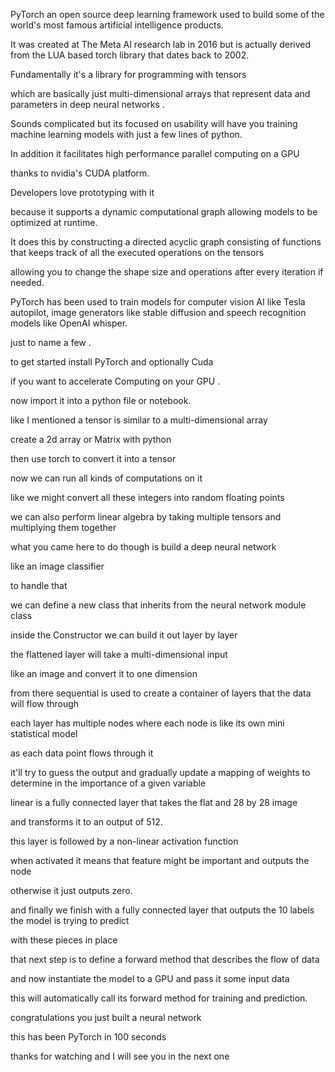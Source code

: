 PyTorch an open source deep learning framework used to build some of the world's most famous artificial intelligence products.

It was created at The Meta AI research lab in 2016 but is actually derived from the LUA based torch library that dates back to 2002.

Fundamentally it's a library for programming with tensors 

which are basically just multi-dimensional arrays that represent data and parameters in deep neural networks .
 
Sounds complicated but its focused on usability will have you training machine learning models with just a few lines of python.

In addition it facilitates high performance parallel computing on a GPU

thanks to nvidia's CUDA platform.

Developers love prototyping with it 

because it supports a dynamic computational graph allowing models to be optimized at runtime.

It does this by constructing a directed acyclic graph consisting of functions that keeps track of all the executed operations on the tensors

allowing you to change the shape size and operations after every iteration if needed.




PyTorch has been used to train models for computer vision AI like Tesla autopilot, image generators like stable diffusion and speech recognition models like OpenAI whisper.

just to name a few .

to get started install PyTorch and optionally Cuda 

if you want to accelerate Computing on your GPU .

now import it into a python file or notebook.

like I mentioned a tensor is similar to a multi-dimensional array 

create a 2d array or Matrix with python 

then use torch to convert it into a tensor 

now we can run all kinds of computations on it 

like we might convert all these integers into random floating points 

we can also perform linear algebra by taking multiple tensors and multiplying them together 

what you came here to do though is build a deep neural network 

like an image classifier 

to handle that 

we can define a new class that inherits from the neural network module class 

inside the Constructor we can build it out layer by layer 

the flattened layer will take a multi-dimensional input 

like an image and convert it to one dimension 

from there sequential is used to create a container of layers that the data will flow through

each layer has multiple nodes where each node is like its own mini statistical model 

as each data point flows through it 

it'll try to guess the output and gradually update a mapping of weights to determine in the importance of a given variable 

linear is a fully connected layer that takes the flat and 28 by 28 image 

and transforms it to an output of 512.

this layer is followed by a non-linear activation function 

when activated it means that feature might be important and outputs the node 

otherwise it just outputs zero.

and finally we finish with a fully connected layer that outputs the 10 labels the model is trying to predict 

with these pieces in place 

that next step is to define a forward method that describes the flow of data 

and now instantiate the model to a GPU and pass it some input data 

this will automatically call its forward method for training and prediction.

congratulations you just built a neural network 

this has been PyTorch in 100 seconds 

thanks for watching and I will see you in the next one
